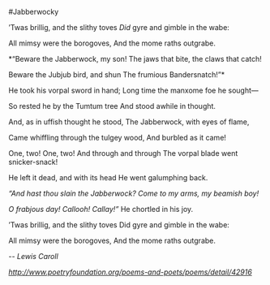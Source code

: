 #Jabberwocky

’Twas brillig, and the slithy toves 
_Did_ gyre and gimble in the wabe: 

All mimsy were the borogoves, 
And the mome raths outgrabe. 

*“Beware the Jabberwock, my son! 
The jaws that bite, the claws that catch! 

Beware the Jubjub bird, and shun 
The frumious Bandersnatch!”*

He took his vorpal sword in hand; 
Long time the manxome foe he sought— 

So rested he by the Tumtum tree 
And stood awhile in thought. 

And, as in uffish thought he stood, 
The Jabberwock, with eyes of flame, 

Came whiffling through the tulgey wood, 
And burbled as it came! 

One, two! One, two! And through and through 
The vorpal blade went snicker-snack! 

He left it dead, and with its head 
He went galumphing back. 

*“And hast thou slain the Jabberwock? 
Come to my arms, my beamish boy!* 

*O frabjous day! Callooh! Callay!”*
He chortled in his joy. 

’Twas brillig, and the slithy toves 
Did gyre and gimble in the wabe: 

All mimsy were the borogoves, 
And the mome raths outgrabe.

-- _Lewis Caroll_

*http://www.poetryfoundation.org/poems-and-poets/poems/detail/42916*
